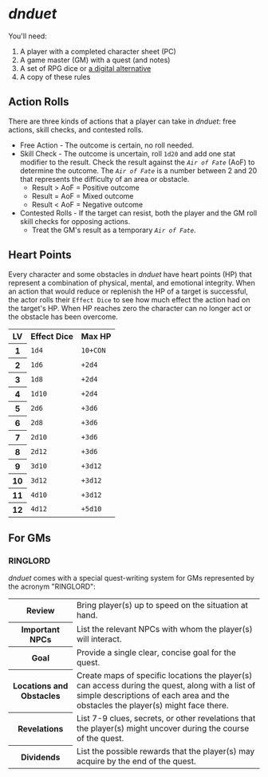 # _dnduet_

You'll need:

1. A player with a completed character sheet (PC)
2. A game master (GM) with a quest (and notes)
3. A set of RPG dice or <a href="https://www.google.com/search?q=dice+roller" target="_blank">a digital alternative</a>
4. A copy of these rules


## Action Rolls
There are three kinds of actions that a player can take in _dnduet_: free actions, skill checks, and contested rolls.

- Free Action - The outcome is certain, no roll needed.
- Skill Check - The outcome is uncertain, roll `1d20` and add one stat modifier to the result. Check the result against the _`Air of Fate`_ (AoF) to determine the outcome. The _`Air of Fate`_ is a number between 2 and 20 that represents the difficulty of an area or obstacle.
   - Result > AoF = Positive outcome
   - Result = AoF = Mixed outcome
   - Result < AoF = Negative outcome
- Contested Rolls - If the target can resist, both the player and the GM roll skill checks for opposing actions.
  - Treat the GM's result as a temporary _`Air of Fate`_.
  
## Heart Points
Every character and some obstacles in _dnduet_ have heart points (HP) that represent a combination of physical, mental, and emotional integrity. When an action that would reduce or replenish the HP of a target is successful, the actor rolls their `Effect Dice` to see how much effect the action had on the target's HP. When HP reaches zero the character can no longer act or the obstacle has been overcome.

<table><tr><th>LV</th><th>Effect Dice</th><th>Max HP</th></tr><tr><th>1</th><td><code>1d4</code></td><td><code>10+CON</code></td></tr><tr><th>2</th><td><code>1d6</code></td><td><code>+2d4</code></td></tr><tr><th>3</th><td><code>1d8</code></td><td><code>+2d4</code></td></tr><tr><th>4</th><td><code>1d10</code></td><td><code>+2d4</code></td></tr><tr><th>5</th><td><code>2d6</code></td><td><code>+3d6</code></td></tr><tr><th>6</th><td><code>2d8</code></td><td><code>+3d6</code></td></tr><tr><th>7</th><td><code>2d10</code></td><td><code>+3d6</code></td></tr><tr><th>8</th><td><code>2d12</code></td><td><code>+3d6</code></td></tr><tr><th>9</th><td><code>3d10</code></td><td><code>+3d12</code></td></tr><tr><th>10</th><td><code>3d12</code></td><td><code>+3d12</code></td></tr><tr><th>11</th><td><code>4d10</code></td><td><code>+3d12</code></td></tr><tr><th>12</th><td><code>4d12</code></td><td><code>+5d10</code></td></tr></table>

## For GMs
### RINGLORD
_dnduet_ comes with a special quest-writing system for GMs represented by the acronym "RINGLORD":

<table><tr><th>Review</th><td>Bring player(s) up to speed on the situation at hand.</td></tr><tr><th>Important NPCs</th><td>List the relevant NPCs with whom the player(s) will interact.</td></tr><tr><th>Goal</th><td>Provide a single clear, concise goal for the quest.</td></tr><tr><th>Locations and Obstacles</th><td>Create maps of specific locations the player(s) can access during the quest, along with a list of simple descriptions of each area and the obstacles the player(s) might face there.</td></tr><tr><th>Revelations</th><td>List 7-9 clues, secrets, or other revelations that the player(s) might uncover during the course of the quest.</td></tr><tr><th>Dividends</th><td>List the possible rewards that the player(s) may acquire by the end of the quest.</td></tr></table>
